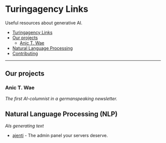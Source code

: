 # Turingagency Links
Useful resources about generative AI.

- [Turingagency Links](#turingagency-links)
- [Our projects](#our-projects)
    - [Anic T. Wae](#anic-t-wae)
- [Natural Language Processing](#natural-language-processing-nlp)
- [Contributing](#contributing)

---
## Our projects
### Anic T. Wae

*The first AI-columnist in a germanspeaking newsletter.*

## Natural Language Processing (NLP)

*AIs generating text*

* [ajenti](https://github.com/ajenti/ajenti) - The admin panel your servers deserve.
